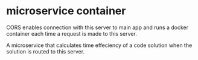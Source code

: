 # microservice container

CORS enables connection with this server to main app and runs a docker container each time a request is made to this server.  

A microservice that calculates time effeciency of a code solution when the solution is routed to this server.  
  

